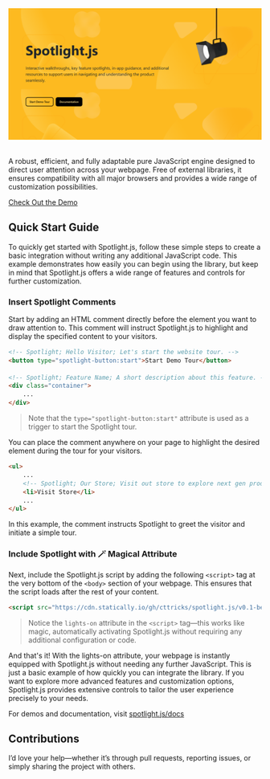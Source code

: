 <div align="center">
<a href="https://cttricks.github.io/spotlight.js/" target="_blank" rel="noopener noreferrer nofollow">
<img src="https://raw.githubusercontent.com/cttricks/spotlight.js/master/docs/assets/img/spotlight-js-banner.png" alt="Spotlight.js" />
</a>
</div>
&nbsp;

A robust, efficient, and fully adaptable pure JavaScript engine designed to direct user attention across your webpage. Free of external libraries, it ensures compatibility with all major browsers and provides a wide range of customization possibilities.

[Check Out the Demo](https://cttricks.github.io/spotlight.js/)

## Quick Start Guide

To quickly get started with Spotlight.js, follow these simple steps to create a basic integration without writing any additional JavaScript code. This example demonstrates how easily you can begin using the library, but keep in mind that Spotlight.js offers a wide range of features and controls for further customization.

### Insert Spotlight Comments

Start by adding an HTML comment directly before the element you want to draw attention to. This comment will instruct Spotlight.js to highlight and display the specified content to your visitors. 

```html
<!-- Spotlight; Hello Visitor; Let's start the website tour. -->
<button type="spotlight-button:start">Start Demo Tour</button>

<!-- Spotlight; Feature Name; A short description about this feature. -->
<div class="container">
    ...
</div>
```
> Note that the `type="spotlight-button:start"` attribute is used as a trigger to start the Spotlight tour.

You can place the comment anywhere on your page to highlight the desired element during the tour for your visitors.
```html
<ul>
    ...
    <!-- Spotlight; Our Store; Visit out store to explore next gen products....  -->
    <li>Visit Store</li>
    ...
</ul>
```

In this example, the comment instructs Spotlight to greet the visitor and initiate a simple tour.

### Include Spotlight with 🪄 Magical Attribute

Next, include the Spotlight.js script by adding the following `<script>` tag at the very bottom of the `<body>` section of your webpage. This ensures that the script loads after the rest of your content. 

```html
<script src="https://cdn.statically.io/gh/cttricks/spotlight.js/v0.1-beta/dist/spotlight.min.js" type="module" lights-on ></script>
```

> Notice the `lights-on` attribute in the `<script>` tag—this works like magic, automatically activating Spotlight.js without requiring any additional configuration or code.

And that's it! With the lights-on attribute, your webpage is instantly equipped with Spotlight.js without needing any further JavaScript. This is just a basic example of how quickly you can integrate the library. If you want to explore more advanced features and customization options, Spotlight.js provides extensive controls to tailor the user experience precisely to your needs. 

For demos and documentation, visit [spotlight.js/docs](https://cttricks.github.io/spotlight.js/docs)


## Contributions

I’d love your help—whether it’s through pull requests, reporting issues, or simply sharing the project with others.